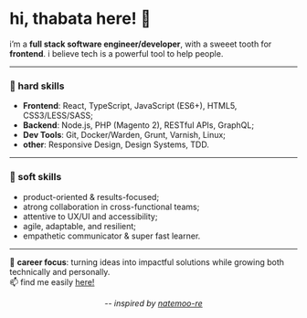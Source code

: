 # hi, thabata here! 👋

i’m a **full stack software engineer/developer**, with a sweeet tooth for **frontend**.
i believe tech is a powerful tool to help people.

---

### 🔧 hard skills
- **Frontend**: React, TypeScript, JavaScript (ES6+), HTML5, CSS3/LESS/SASS;
- **Backend**: Node.js, PHP (Magento 2), RESTful APIs, GraphQL;
- **Dev Tools**: Git, Docker/Warden, Grunt, Varnish, Linux;
- **other**: Responsive Design, Design Systems, TDD.

---

### 🌱 soft skills
- product-oriented & results-focused;
- atrong collaboration in cross-functional teams;
- attentive to UX/UI and accessibility;
- agile, adaptable, and resilient;
- empathetic communicator & super fast learner.

---

📌 **career focus**: turning ideas into impactful solutions while growing both technically and personally.  
📫 find me easily [here!](https://www.linkedin.com/in/thabatadornelas/)

<p align="center">
  <i>-- inspired by <a href="https://github.com/natemoo-re">natemoo-re</a></i>
</p>
